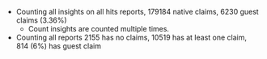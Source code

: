 - Counting all insights on all hits reports, 179184 native claims, 6230 guest claims (3.36%)
  - Count insights are counted multiple times.
- Counting all reports 2155 has no claims, 10519 has at least one claim, 814 (6%) has guest claim
